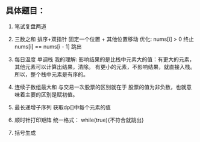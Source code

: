 ## 具体题目：

1. 笔试复盘两道



1. 三数之和
排序+双指针
固定一个位置 + 其他位置移动
优化: nums[i] > 0 终止
nums[i] == nums[i - 1] 跳出

2. 每日温度
单调栈
我的理解: 影响结果的是比栈中元素大的值：有更大的元素，其他元素可以计算出结果，清除。
有更小的元素，不影响结果，就直接入栈。   所以，整个栈中元素是有序的。

3. 连续子数组最大和
与交易一次股票的区别就在于 股票的值为非负数，也就意味着主要的区别是赋初值。

4. 最长递增子序列
获取dp[]中每个元素的值

5. 顺时针打印矩阵
统一格式： while(true){不符合就跳出}

6. 括号生成


